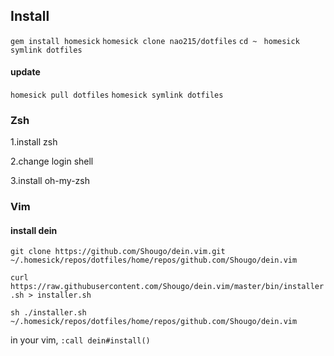 ## Install
`gem install homesick`
`homesick clone nao215/dotfiles`
`cd ~ `
`homesick symlink dotfiles`

#### update
`homesick pull dotfiles`
`homesick symlink dotfiles`


### Zsh

1.install zsh

2.change login shell

3.install oh-my-zsh

### Vim

#### install dein

`git clone https://github.com/Shougo/dein.vim.git
 ~/.homesick/repos/dotfiles/home/repos/github.com/Shougo/dein.vim`

`curl https://raw.githubusercontent.com/Shougo/dein.vim/master/bin/installer.sh > installer.sh`

`sh ./installer.sh ~/.homesick/repos/dotfiles/home/repos/github.com/Shougo/dein.vim`

in your vim,
`:call dein#install()`
